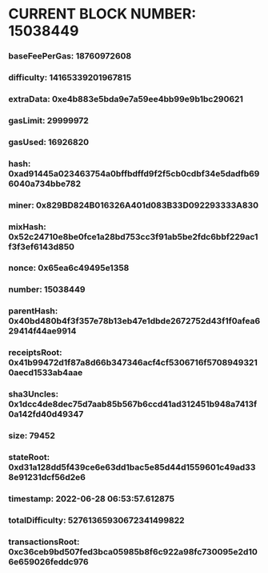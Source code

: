 # CURRENT BLOCK NUMBER: 15038449

### baseFeePerGas: 18760972608
### difficulty: 14165339201967815
### extraData: 0xe4b883e5bda9e7a59ee4bb99e9b1bc290621
### gasLimit: 29999972
### gasUsed: 16926820
### hash: 0xad91445a023463754a0bffbdffd9f2f5cb0cdbf34e5dadfb696040a734bbe782
### miner: 0x829BD824B016326A401d083B33D092293333A830
### mixHash: 0x52c24710e8be0fce1a28bd753cc3f91ab5be2fdc6bbf229ac1f3f3ef6143d850
### nonce: 0x65ea6c49495e1358
### number: 15038449
### parentHash: 0x40bd480b4f3f357e78b13eb47e1dbde2672752d43f1f0afea629414f44ae9914
### receiptsRoot: 0x41b99472d1f87a8d66b347346acf4cf5306716f57089493210aecd1533ab4aae
### sha3Uncles: 0x1dcc4de8dec75d7aab85b567b6ccd41ad312451b948a7413f0a142fd40d49347
### size: 79452
### stateRoot: 0xd31a128dd5f439ce6e63dd1bac5e85d44d1559601c49ad338e91231dcf56d2e6
### timestamp: 2022-06-28 06:53:57.612875
### totalDifficulty: 52761365930672341499822
### transactionsRoot: 0xc36ceb9bd507fed3bca05985b8f6c922a98fc730095e2d106e659026feddc976
